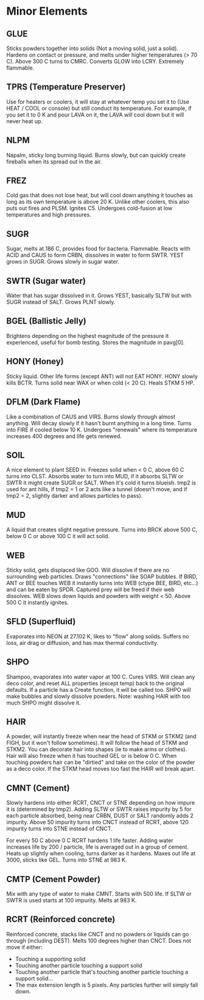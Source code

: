 # Minor Elements

## GLUE
Sticks powders together into solids (Not a moving solid, just a solid). Hardens on contact or pressure, and melts under higher temperatures (> 70 C). Above 300 C turns to CMRC. Converts GLOW into LCRY. Extremely flammable.

## TPRS (Temperature Preserver)
Use for heaters or coolers, it will stay at whatever temp you set it to (Use HEAT / COOL or console) but still conduct its temperature. For example, if you set it to 0 K and pour LAVA on it, the LAVA will cool down but it will never heat up.

## NLPM
Napalm, sticky long burning liquid. Burns slowly, but can quickly create fireballs when its spread out in the air.

## FREZ
Cold gas that does not lose heat, but will cool down anything it touches as long as its own temperature is above 20 K. Unlike other coolers,
this also puts out fires and PLSM. Ignites C5. Undergoes cold-fusion at low temperatures and high pressures.

## SUGR
Sugar, melts at 186 C, provides food for bacteria. Flammable. Reacts with ACID and CAUS to form CRBN, dissolves in water to form SWTR. YEST 
grows in SUGR. Grows slowly in sugar water.

## SWTR (Sugar water)
Water that has sugar dissolved in it. Grows YEST, basically SLTW but with SUGR instead of SALT. Grows PLNT slowly.

## BGEL (Ballistic Jelly)
Brightens depending on the highest magnitude of the pressure it experienced, useful for bomb testing. Stores the magnitude in pavg[0].

## HONY (Honey)
Sticky liquid. Other life forms (except ANT) will not EAT HONY. HONY slowly kills BCTR. Turns solid near WAX or when cold (< 20 C). Heals STKM 5 HP.

## DFLM (Dark Flame)
Like a combination of CAUS and VIRS. Burns slowly through almost anything. Will decay slowly if it hasn't burnt anything in a long time. 
Turns into FIRE if cooled below 10 K. Undergoes "renewals" where its temperature increases 
400 degrees and life gets renewed.

## SOIL
A nice element to plant SEED in. Freezes solid when < 0 C, above 60 C turns into CLST. Absorbs water to turn into MUD, if it 
absorbs SLTW or SWTR it might create SUGR or SALT. When it's cold it turns blueish. tmp2 is used for ant hills, if tmp2 = 1 or 2
acts like a tunnel (doesn't move, and if tmp2 = 2, slightly darker and allows particles to pass).

## MUD
A liquid that creates slight negative pressure. Turns into BRCK above 500 C, below 0 C or above 100 C it will act solid.

## WEB
Sticky solid, gets displaced like GOO. Will dissolve if there are no surrounding web particles. Draws "connections" like SOAP bubbles. 
If BIRD, ANT or BEE touches WEB it instantly turns into WEB (ctype BEE, BIRD, etc...) and can be eaten by SPDR. Captured prey will be 
freed if their web dissolves. WEB slows down liquids and powders with weight < 50. Above 500 C it instantly ignites.

## SFLD (Superfluid)
Evaporates into NEON at 27.102 K, likes to "flow" along solids. Suffers no loss, air drag or diffusion, and has max thermal conductivity.

## SHPO
Shampoo, evaporates into water vapor at 100 C. Cures VIRS. Will clean any deco color, and reset ALL properties (except temp) back 
to the original defaults. If a particle has a Create function, it will be called too. SHPO will make bubbles and slowly dissolve powders. 
Note: washing HAIR with too much SHPO might dissolve it. 

## HAIR
A powder, will instantly freeze when near the head of STKM or STKM2 (and FIGH, but it won't follow sometimes). It will follow the head 
of STKM and STKM2. You can decorate hair into shapes (ie to make arms or clothes). Hair will also freeze when it has
touched GEL or is below 0 C. When touching powders hair can be "dirtied" and take on the color of the powder as a deco color. If 
the STKM head moves too fast the HAIR will break apart.

## CMNT (Cement)
Slowly hardens into either RCRT, CNCT or STNE depending on how impure it is (determined by tmp2). Adding SLTW or SWTR raises 
impurity by 5 for each particle absorbed, being near CRBN, DUST or SALT randomly adds 2 impurity. Above 50 impurity turns into CNCT 
instead of RCRT, above 120 impurity turns into STNE instead of CNCT.

For every 50 C above 0 C RCRT hardens 1 life faster. Adding water increases life by 200 / particle, life is averaged out in a group of cement. Heats up slightly when cooling, turns darker as it hardens. Maxes out life at 3000, sticks like GEL. Turns into STNE at 983 K.

## CMTP (Cement Powder)
Mix with any type of water to make CMNT. Starts with 500 life. If SLTW or SWTR is used starts at 100 impurity. Melts at 983 K.

## RCRT (Reinforced concrete)
Reinforced concrete, stacks like CNCT and no powders or liquids can go through (including DEST). Melts 100 degrees higher than CNCT. 
Does not move if either:
- Touching a supporting solid
- Touching another particle touching a support solid
- Touching another particle that's touching another particle touching a support solid...
- The max extension length is 5 pixels. Any particles further will simply fall down.

